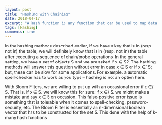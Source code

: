 ```yaml
---
layout: post
title: "Hashing with Chaining"
date: 2018-04-17
excerpt: "A hash function is any function that can be used to map data of arbitrary size to data of fixed size. The values returned by a hash function are called hash values, hash codes, digests, or simply hashes. One use is a data structure called a hash table, widely used in computer software for rapid data lookup."
tags: [Hashing]
comments: true
---
```




In the hashing methods described earlier, if we have a key that is in (resp. not in) the table, we will deﬁnitely know that is in (resp. not in) the table after executing a sequence of chain/probe operations. In the general setting, we have a set of objects S and we are asked if x ∈ S?. The hashing methods will answer this question without error in case x ∈ S or if x ∈/ S; but, these can be slow for some applications. For example. a automatic spell-checker has to work as you type – hashing is not an option here.

With Bloom Filters, we are willing to put up with an occasional error if x ∈/ S. That is, if x ∈ S, we will know this for sure; if x ∈/ S, we might make a mistake and say x ∈ S on occasion. This false-positive error issue is something that is tolerable when it comes to spell-checking, password-security, etc. The Bloom Filter is essentially an n-dimensional boolean vector that has to be constructed for the set S. This done with the help of k-many hash functions